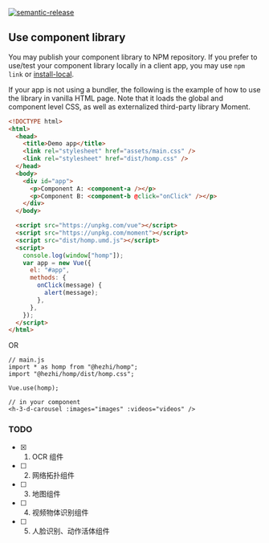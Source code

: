 [![semantic-release](https://img.shields.io/badge/%20%20%F0%9F%93%A6%F0%9F%9A%80-semantic--release-e10079.svg)](https://github.com/semantic-release/semantic-release)

## Use component library

You may publish your component library to NPM repository. If you prefer to use/test your component library locally in a client app, you may use `npm link` or [install-local](https://github.com/nicojs/node-install-local).

If your app is not using a bundler, the following is the example of how to use the library in vanilla HTML page. Note that it loads the global and component level CSS, as well as externalized third-party library Moment.

```html
<!DOCTYPE html>
<html>
  <head>
    <title>Demo app</title>
    <link rel="stylesheet" href="assets/main.css" />
    <link rel="stylesheet" href="dist/homp.css" />
  </head>
  <body>
    <div id="app">
      <p>Component A: <component-a /></p>
      <p>Component B: <component-b @click="onClick" /></p>
    </div>
  </body>

  <script src="https://unpkg.com/vue"></script>
  <script src="https://unpkg.com/moment"></script>
  <script src="dist/homp.umd.js"></script>
  <script>
    console.log(window["homp"]);
    var app = new Vue({
      el: "#app",
      methods: {
        onClick(message) {
          alert(message);
        },
      },
    });
  </script>
</html>
```

OR

```
// main.js
import * as homp from "@hezhi/homp";
import "@hezhi/homp/dist/homp.css";

Vue.use(homp);

// in your component
<h-3-d-carousel :images="images" :videos="videos" />
```

### TODO

- [x] 1. OCR 组件
- [ ] 2. 网络拓扑组件
- [ ] 3. 地图组件
- [ ] 4. 视频物体识别组件
- [ ] 5. 人脸识别、动作活体组件
